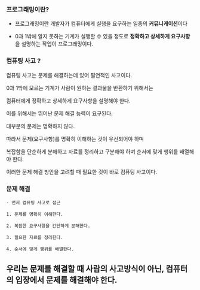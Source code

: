 ### 프로그래밍이란?

- 프로그래밍이란 개발자가 컴퓨터에게 실행을 요구하는 일종의 **커뮤니케이션**이다

- 0과 1밖에 알지 못하는 기계가 실행할 수 있을 정도로 **정확하고 상세하게 요구사항**을 설명하는 작업이 프로그래밍이다.

### 컴퓨팅 사고 ?

컴퓨팅 사고는 문제를 해결하는데 있어 필연적인 사고이다.

0과 1밖에 모르는 기계가 사람이 원하는 결과물을 반환하기 위해서는

컴퓨터에게 정확하고 상세하게 요구사항을 설명해야 한다.

이를 위해서는 뛰어난 문제 해결 능력이 요구된다.

대부분의 문제는 명확하지 않다.

따라서 문제(요구사항)를 명확히 이해하는 것이 우선되어야 하며

복잡함을 단순하게 분해하고 자료를 정리하고 구분해야 하며 순서에 맞게 행위를 배열해야 한다.

이러한 문제 해결 방안을 고려할 때 필요한 것이 바로 컴퓨팅 사고이다.

### 문제 해결

    - 먼저 컴퓨팅 사고로 접근

    1. 문제를 명확히 이해한다.

    2. 복잡한 요구사항을 간단하게 분해한다.

    3. 필요한 자료를 정리한다.

    4. 순서에 맞게 행위를 배열한다.

## 우리는 문제를 해결할 때 사람의 사고방식이 아닌, 컴퓨터의 입장에서 문제를 해결해야 한다.
